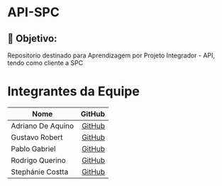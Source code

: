 # API-SPC
## :dart: Objetivo:
Repositorio destinado para Aprendizagem por Projeto Integrador - API,  tendo como cliente a SPC

# Integrantes da Equipe
Nome                | GitHub
---------           | ------:
Adriano De Aquino   |<a href="https://github.com/adriianoakino">GitHub</a>
Gustavo Robert      |<a href="https://github.com/gusrobert">GitHub</a>
Pablo Gabriel       |<a href="https://github.com/PGabriel-MB">GitHub</a>
Rodrigo Querino     |<a href="https://github.com/rodrigoqfcosta">GitHub</a>
Stephánie Costta    |<a href="https://github.com/Stephanie345">GitHub</a>
